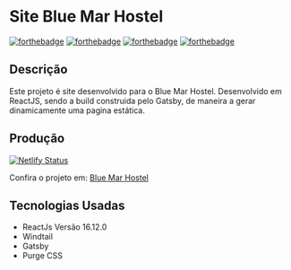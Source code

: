 # Site Blue Mar Hostel

[![forthebadge](https://forthebadge.com/images/badges/made-with-javascript.svg)](https://forthebadge.com)
[![forthebadge](https://forthebadge.com/images/badges/uses-html.svg)](https://forthebadge.com)
[![forthebadge](https://forthebadge.com/images/badges/uses-css.svg)](https://forthebadge.com)
[![forthebadge](https://forthebadge.com/images/badges/built-with-love.svg)](https://forthebadge.com)

## Descrição
Este projeto é site desenvolvido para o Blue Mar Hostel. Desenvolvido em ReactJS, sendo a build construida pelo Gatsby, de maneira a gerar dinamicamente uma pagina estática.

## Produção

[![Netlify Status](https://api.netlify.com/api/v1/badges/d1248d99-0f7d-4490-afc1-0329c2b47f9a/deploy-status)](https://app.netlify.com/sites/blue-mar-hostel/deploys)

Confira o projeto em:
[Blue Mar Hostel](https://blue-mar-hostel.netlify.app)

## Tecnologias Usadas

- ReactJs Versão 16.12.0
- Windtail
- Gatsby
- Purge CSS

